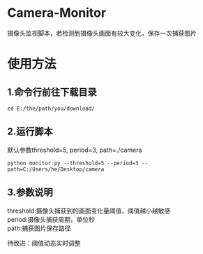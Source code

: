 # Camera-Monitor
摄像头监视脚本，若检测到摄像头画面有较大变化，保存一次捕获图片
# 使用方法
## 1.命令行前往下载目录  
```
cd E:/the/path/you/download/
```
## 2.运行脚本  
默认参数threshold=5, period=3, path=./camera
```
python monitor.py --threshold=5 --period=3 --path=C:/Users/he/Desktop/camera
```
## 3.参数说明  
threshold:摄像头捕获到的画面变化量阈值，阈值越小越敏感  
period:摄像头捕获周期，单位秒  
path:捕获图片保存路径  

待改进：阈值动态实时调整
